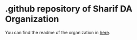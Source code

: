# .github repository of Sharif DA Organization

You can find the readme of the organization in [here](https://github.com/sharif-ds/.github/blob/main/profile/README.md).
